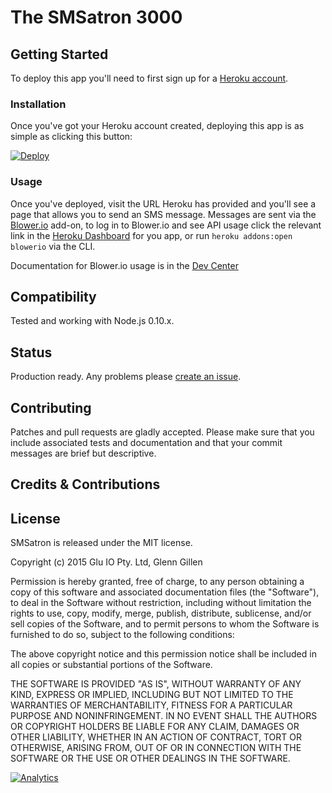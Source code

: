 # The SMSatron 3000

## Getting Started

To deploy this app you'll need to first sign up for a [Heroku account](https://signup.heroku.com).

### Installation

Once you've got your Heroku account created, deploying this app is as simple as clicking this button:

[![Deploy](https://www.herokucdn.com/deploy/button.png)](https://heroku.com/deploy)

### Usage

Once you've deployed, visit the URL Heroku has provided and you'll see a page that allows you to send an SMS
message. Messages are sent via the [Blower.io](https://addons.heroku.com/blowerio) add-on, to log in to Blower.io
and see API usage click the relevant link in the [Heroku Dashboard](https://dashboard.heroku.com/) for you app, or
run `heroku addons:open blowerio` via the CLI.

Documentation for Blower.io usage is in the [Dev Center](https://devcenter.heroku.com/blowerio)

## Compatibility

Tested and working with Node.js 0.10.x.

## Status

Production ready. Any problems please [create an issue](issues).

## Contributing

Patches and pull requests are gladly accepted. Please make sure that you include associated tests and documentation and that your commit messages are brief but descriptive.

## Credits & Contributions

## License

SMSatron is released under the MIT license.

Copyright (c) 2015 Glu IO Pty. Ltd, Glenn Gillen

Permission is hereby granted, free of charge, to any person obtaining a copy
of this software and associated documentation files (the "Software"), to deal
in the Software without restriction, including without limitation the rights
to use, copy, modify, merge, publish, distribute, sublicense, and/or sell
copies of the Software, and to permit persons to whom the Software is
furnished to do so, subject to the following conditions:

The above copyright notice and this permission notice shall be included in
all copies or substantial portions of the Software.

THE SOFTWARE IS PROVIDED "AS IS", WITHOUT WARRANTY OF ANY KIND, EXPRESS OR
IMPLIED, INCLUDING BUT NOT LIMITED TO THE WARRANTIES OF MERCHANTABILITY,
FITNESS FOR A PARTICULAR PURPOSE AND NONINFRINGEMENT. IN NO EVENT SHALL THE
AUTHORS OR COPYRIGHT HOLDERS BE LIABLE FOR ANY CLAIM, DAMAGES OR OTHER
LIABILITY, WHETHER IN AN ACTION OF CONTRACT, TORT OR OTHERWISE, ARISING FROM,
OUT OF OR IN CONNECTION WITH THE SOFTWARE OR THE USE OR OTHER DEALINGS IN
THE SOFTWARE.

[![Analytics](https://ga-beacon.appspot.com/UA-46840117-1/tradegozilla/readme?pixel)](https://github.com/igrigorik/ga-beacon)
